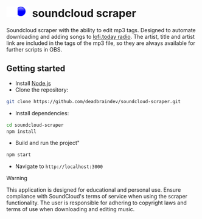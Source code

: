 
# <img src="https://raw.githubusercontent.com/deadbraindev/soundcloud-scraper/b38f68c9826938c62827e77c0f1a1971c6b35431/images/soundcloud-scraper-logo.svg" widht="28px" height="28px" /> soundcloud scraper


Soundcloud scraper with the ability to edit mp3 tags. Designed to automate downloading and adding songs to [lofi.today radio](https://github.com/deadbraindev/lofi-today). The artist, title and artist link are included in the tags of the mp3 file, so they are always available for further scripts in OBS.

## Getting started
- Install [Node.js](https://nodejs.org/en/)
- Clone the repository:
```bash
git clone https://github.com/deadbraindev/soundcloud-scraper.git
```
- Install dependencies:
```bash
cd soundcloud-scraper
npm install
```
- Build and run the project"
```bash
npm start
```
- Navigate to `http://localhost:3000`

> [!WARNING]
> This application is designed for educational and personal use. Ensure compliance with SoundCloud's terms of service when using the scraper functionality. The user is responsible for adhering to copyright laws and terms of use when downloading and editing music.


